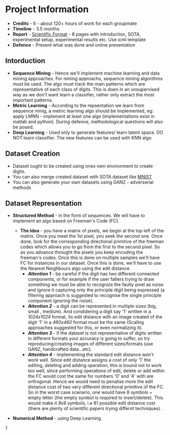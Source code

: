 Project Information 
===================

* __Credits__ - 6 - about 120+ hours of work for each groupmate
* __Timeline__ - 3.5 months 
* __Report__ - [Scientific Format](https://2017.icml.cc/Conferences/2017/StyleAuthorInstructions) - 8 pages with introduction, SOTA, experimental setup, experimental resutls etc. Use icml template
* __Defence__ - Present what was done and online presentation

Intorduction
------------

* __Sequence Mining__ - Hence we'll implement machine learning and data mining approaches. For mining approachs, sequence mining algorithms 
must be used. The algo must track the main patterns which are representative of each class of digits. This is doen in an unsupervised way as we don't want learn a classifier, rather only extract the most important patterns. 
* __Metric Learning__ - According to the repsentation we learn from sequence minig, a metric learning algo should be implemented, eg: apply LMNN - implement at least one algo (implementations exist in matlab and python). During defence, methodological questions will also be posed.  
* __Deep Learning__ - Used only to generate features/ learn latent space. DO NOT learn classifier. The new features can be used with KNN algo.


Dataset Creation 
----------------

* Dataset ought to be created using ones own environment to create digits. 
* You can also merge created dataset with SOTA dataset like [MNIST](http://yann.lecun.com/exdb/mnist/)
* You can also generate your own datasets using GANZ - adverserial methods


Dataset Representation
----------------------
* __Structured Method__ - in the form of sequences. We wiil have to implement an algo based on Freeman's Code (FC).
	- __The Idea__ - you have a matrix of pixels, we begin at the top left of the matrix. Once you meet the 1st pixel, you seek the second one. Once done, look for the corresponding directional primitive of the freeman codes which allows you to go from the 
	first to the second pixel. So as you advance throught the pixels you keep encoding the freeman's codes. Once this is done on multiple samples we'll have FC for instances in our dataset. Once this is done, we'll have to use the Nearest Neighbours algo using the edit distance. 
		- ___Attention 1___ - be careful if the digit has two different connected components, or for example if the user falters trying to draw something we must be able to recognize the fautly pixel as noise and ignore it capturing only the principle digit being expressed (a filtering approach is suggested to recognise the single principle component ignoring the noise).
		- ___Attention 2___ - a digit can be represented in multiple sizes (big, small , medium). And condidering a digit say '1' written in a _1024x1024_ format, its edit distance with an image created of the digit '1' in a _460x460_ format must be the same (Scaling approaches suggested for this, or even normalizing it).
		- ___Attention 3___ - if the dataset is not representative of digits written in different formats your accuracy is going to suffer, so try reproducing/creating images of different sizes/formats (use GANZ, handcrafted data...etc).
		- ___Attention 4___ - implementing the standard edit distance won't work well. Since edit distance assigns a cost of only '1' the editing, deleting and adding operation, this is bound not to work too well, since performing operations of edit, delete or add within the FC would cost the same for numbers '0' and '4' with are orthogonal. Hence we would need to penalise more the edit distance cost of two very different directional primitive of the FC. So in the worst case scenario, one would have 8 symbols + empty letter (the empty symbol is required to insert/delete). This would make it _9x9_ symbols, i.e 81 possible edit distance cost (there are plenty of scientific papers trying differnt techniques) . 


* __Numerical Method__ - using Deep Learning

1